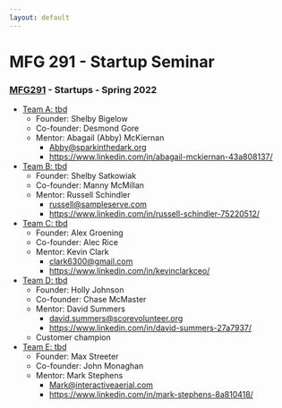 ```yaml
---
layout: default
---
```


# MFG 291 - Startup Seminar

### [MFG291](../) - Startups - Spring 2022

- [Team A: tbd](team_a.html)
    - Founder: Shelby Bigelow
    - Co-founder: Desmond Gore
    - Mentor: Abagail (Abby) McKiernan 
        - Abby@sparkinthedark.org
        - https://www.linkedin.com/in/abagail-mckiernan-43a808137/
- [Team B: tbd](team_b.html)
    - Founder: Shelby Satkowiak
    - Co-founder: Manny McMillan
    - Mentor: Russell Schindler 
        - russell@sampleserve.com
        - https://www.linkedin.com/in/russell-schindler-75220512/
- [Team C: tbd](team_c.html)
    - Founder: Alex Groening
    - Co-founder: Alec Rice
    - Mentor: Kevin Clark 
        - clark6300@gmail.com
        - https://www.linkedin.com/in/kevinclarkceo/
- [Team D: tbd](team_d.html)
    - Founder: Holly Johnson
    - Co-founder: Chase McMaster
    - Mentor: David Summers 
        - david.summers@scorevolunteer.org
        - https://www.linkedin.com/in/david-summers-27a7937/
    - Customer champion
- [Team E: tbd](team_e.html)
    - Founder: Max Streeter
    - Co-founder: John Monaghan
    - Mentor: Mark Stephens
        - Mark@interactiveaerial.com
        - https://www.linkedin.com/in/mark-stephens-8a810418/
